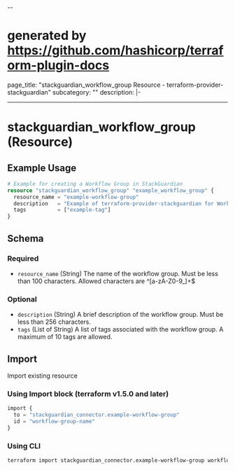 --
# generated by https://github.com/hashicorp/terraform-plugin-docs
page_title: "stackguardian_workflow_group Resource - terraform-provider-stackguardian"
subcategory: ""
description: |-

---

# stackguardian_workflow_group (Resource)

## Example Usage

```terraform
# Example for creating a Workflow Group in StackGuardian
resource "stackguardian_workflow_group" "example_workflow_group" {
  resource_name = "example-workflow-group"
  description   = "Example of terraform-provider-stackguardian for Workflow Group"
  tags          = ["example-tag"]
}
```

<!-- schema generated by tfplugindocs -->
## Schema

### Required

- `resource_name` (String) The name of the workflow group. Must be less than 100 characters. Allowed characters are ^[a-zA-Z0-9_]+$

### Optional

- `description` (String) A brief description of the workflow group. Must be less than 256 characters.
- `tags` (List of String) A list of tags associated with the workflow group. A maximum of 10 tags are allowed.



## Import

Import existing resource

### Using Import block (terraform v1.5.0 and later)
```terraform
import {
  to = "stackguardian_connector.example-workflow-group"
  id = "workflow-group-name"
}
```

### Using CLI
```bash
terraform import stackguardian_connector.example-workflow-group workflow-group-name
```